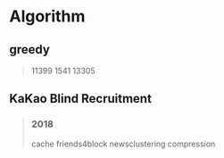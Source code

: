 # Algorithm

## greedy

> 11399 1541 13305

## KaKao Blind Recruitment

> ### 2018
> cache friends4block newsclustering compression
